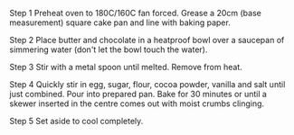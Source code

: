 Step 1
Preheat oven to 180C/160C fan forced. Grease a 20cm 
(base measurement) square cake pan and line with baking paper.

Step 2
Place butter and chocolate in a heatproof bowl 
over a saucepan of simmering water (don't let the bowl touch 
the water).

Step 3
Stir with a metal spoon until melted. Remove from heat. 

Step 4
Quickly stir in egg, sugar, flour, cocoa powder, vanilla and 
salt until just combined. Pour into prepared pan. Bake for
30 minutes or until a skewer inserted in the centre comes
out with moist crumbs clinging.

Step 5
Set aside to cool completely.

